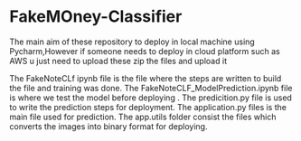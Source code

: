 # FakeMOney-Classifier

The main aim of these repository to deploy in local machine using Pycharm,However if someone needs to deploy in cloud platform such as AWS u just need to upload these zip the files and upload it

The FakeNoteCLf ipynb file is the file where the steps are written to build the file and training was done.
The FakeNoteCLF_ModelPrediction.ipynb file is where we test the model before deploying .
The predicition.py file is used to write the prediction steps for deployment.
The application.py files is the main file used for prediction.
The app.utils folder consist the files which converts the images into binary format for deploying.

